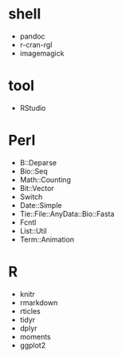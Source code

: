 # shell
* pandoc
* r-cran-rgl
* imagemagick

# tool
* RStudio

# Perl
* B::Deparse
* Bio::Seq
* Math::Counting
* Bit::Vector
* Switch
* Date::Simple
* Tie::File::AnyData::Bio::Fasta
* Fcntl
* List::Util
* Term::Animation

# R
* knitr
* rmarkdown
* rticles
* tidyr
* dplyr
* moments
* ggplot2

